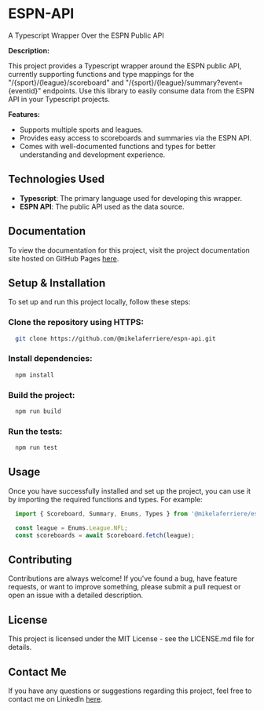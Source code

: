 # ESPN-API

A Typescript Wrapper Over the ESPN Public API

**Description:**

This project provides a Typescript wrapper around the ESPN public API, currently supporting functions and type mappings for the "/{sport}/{league}/scoreboard" and "/{sport}/{league}/summary?event={eventid}" endpoints. Use this library to easily consume data from the ESPN API in your Typescript projects.

**Features:**

- Supports multiple sports and leagues.
- Provides easy access to scoreboards and summaries via the ESPN API.
- Comes with well-documented functions and types for better understanding and development experience.

## Technologies Used

- **Typescript**: The primary language used for developing this wrapper.
- **ESPN API**: The public API used as the data source.

## Documentation

To view the documentation for this project, visit the project documentation site hosted on GitHub Pages [here](https://mikelaferriere.github.io/espn-api).

## Setup & Installation

To set up and run this project locally, follow these steps:

### Clone the repository using HTTPS:

```bash
  git clone https://github.com/@mikelaferriere/espn-api.git
```

### Install dependencies:
```bash
  npm install
```

### Build the project:
```bash
  npm run build
```

### Run the tests:
```bash
  npm run test
```

## Usage
Once you have successfully installed and set up the project, you can use it by importing the required functions and types. For example:

```javascript
  import { Scoreboard, Summary, Enums, Types } from '@mikelaferriere/espn-api';

  const league = Enums.League.NFL;
  const scoreboards = await Scoreboard.fetch(league);
```

## Contributing
Contributions are always welcome! If you've found a bug, have feature requests, or want to improve something, please submit a pull request or open an issue with a detailed description.

## License
This project is licensed under the MIT License - see the LICENSE.md file for details.

## Contact Me
If you have any questions or suggestions regarding this project, feel free to contact me on LinkedIn [here](https://www.linkedin.com/in/michael-laferriere).